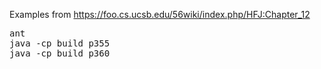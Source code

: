 

Examples from https://foo.cs.ucsb.edu/56wiki/index.php/HFJ:Chapter_12

<pre>
ant
java -cp build p355
java -cp build p360

</pre>